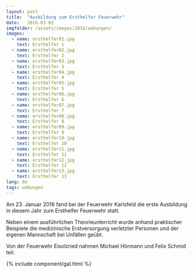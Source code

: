 ```yaml
---
layout: post
title:  "Ausbildung zum Ersthelfer Feuerwehr"
date:   2016-03-02
imgfolder: /assets/images/2016/uebungen/
images:
  - name: ersthelfer01.jpg
    text: Ersthelfer 1
  - name: ersthelfer02.jpg
    text: Ersthelfer 2
  - name: ersthelfer03.jpg
    text: Ersthelfer 3
  - name: ersthelfer04.jpg
    text: Ersthelfer 4
  - name: ersthelfer05.jpg
    text: Ersthelfer 5
  - name: ersthelfer06.jpg
    text: Ersthelfer 6
  - name: ersthelfer07.jpg
    text: Ersthelfer 7
  - name: ersthelfer08.jpg
    text: Ersthelfer 8
  - name: ersthelfer09.jpg
    text: Ersthelfer 9
  - name: ersthelfer10.jpg
    text: Ersthelfer 10
  - name: ersthelfer11.jpg
    text: Ersthelfer 11
  - name: ersthelfer12.jpg
    text: Ersthelfer 12
  - name: ersthelfer13.jpg
    text: Ersthelfer 13
lang: de
tags: uebungen
---
```


Am 23. Januar 2016 fand bei der Feuerwehr Karlsfeld die erste Ausbildung in diesem Jahr zum Ersthelfer Feuerwehr statt.

Neben einem ausführlichen Theorieunterricht wurde anhand praktischer Beispiele die medizinische Erstversorgung verletzter Personen und der eigenen Mannschaft bei Unfällen geübt.

Von der Feuerwehr Eisolzried nahmen Michael Hörmann und Felix Schmid teil. 

{% include component/gal.html %}


